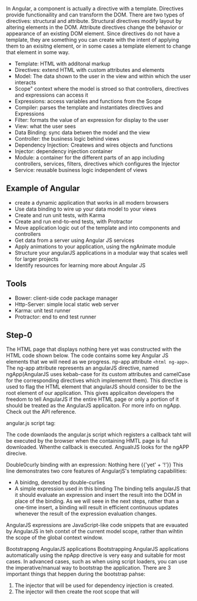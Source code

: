 In Angular, a component is actually a directive with a template. Directives provide functionaility and can transform the DOM. There are two types of directives: structural and attribute. Structural directives modify layout by altering elements in the DOM. Attribute directives change the behavior or appearance of an existing DOM element. Since directives do not have a template, they are something you can create with the intent of applying them to an exisitng element, or in some cases a template element to change that element in some way.

- Template: HTML with additonal markup
- Directives: extend HTML with custom attributes and elements
- Model: The data shown to the user in the view and within which the user interacts
- Scope" context where the model is stroed so that controllers, directives and expressions can access it
- Expressions: access variables and functions from the Scope
- Compiler: parses the template and instantiates directives and Expressions
- Filter: formats the value of an expression for display to the user
- View: what the user sees
- Data Binding: sync data betwen the model and the view
- Controller: the business logic behind views
- Dependency Injection: Createws and wires objects and functions
- Injector: dependency injection container
- Module: a container for the different parts of an app including controllers, services, filters, directives which configures the Injector
- Service: reusable business logic independent of views

## Example of Angular
* create a dynamic application that works in all modern browsers
* Use data binding to wire up your data model to your views
* Create and run unit tests, with Karma
* Create and run end-to-end tests, with Protractor
* Move application logic out of the template and into components and controllers
* Get data from a server using Angular JS services
* Apply animations to your application, using the ngAnimate module
* Structure your angularJS applications in a modular way that scales well for larger projects
* Identify resources for learning more about Angular JS

## Tools
- Bower: client-side code package manager
- Http-Server: simple local static web server
- Karma: unit test runner
- Protractor: end to end test runner

## Step-0
The HTML page that displays nothing here yet was constructed with the HTML code shown below. The code contains some key Angular JS elements that we will need as we progress.
np-app attribute
`<html ng-app>`. The ng-app attribute represents an angularJS directive, named ngApp(AngularJS uses kebab-case for its custom attributes and camelCase for the corresponding directives which implememnt them). This directive is used to flag the HTML element that angularJS should consider to be the root element of our application. This gives applicaiton developers the freedom to tell AngularJS if the entire HTML page or only a portion of it should be treated as the AngularJS applicaiton.
For more info on ngApp. Check out the API reference.

angular.js script tag:
<script src="bower_components/angular/angular.js"></script>
The code downlaods the angular.js script which registers a callback taht will be executed by the browser when the containing HMTL page is ful downloaded. Whenthe callback is executed. AngualrJS looks for the ngAPP direcive.

Double0curly binding with an expression:
Nothing here {{'yet' + '!'}}
This line demonstrates two core features of AngularjS's templating capabilities:
- A binidng, denoted by double-curlies
- A simple expression used in this binding
The binding tells angularJS that it should evaluate an expression and insert the result into the DOM in place of the binding. As we will seee in the next steps, rather than a one-time insert, a binding will result in efficient continuous updates whenever the result of the expression evaluation changes.

AngularJS expressions are JavaScript-like code snippets that are evauated by AngularJS in teh contxt of the current model scope, rather than wihtin the scope of the global context window.

Bootstrappng AngularJS applications
Bootstrapping AngularJS applications automatically using the npApp directive is very easy and suitable for most cases. In advanced cases, such as when using script loaders, you can use the imperative/manual way to bootstrap the application.
There are 3 important things that heppen during the bootstrap pahse:
1. The injector that will be used for dependency injection is created.
2. The injector will then create the root scope that will
